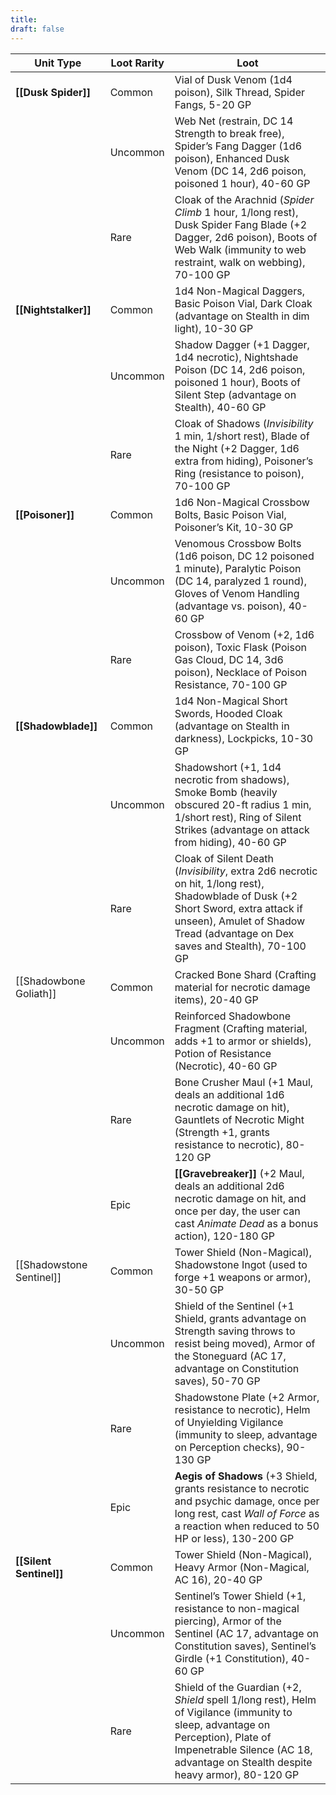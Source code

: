 ```yaml
---
title: 
draft: false
---
```

| **Unit Type**            | **Loot Rarity** | **Loot**                                                                                                                                                                                                             |
| ------------------------ | --------------- | -------------------------------------------------------------------------------------------------------------------------------------------------------------------------------------------------------------------- |
| **[[Dusk Spider]]**      | Common          | Vial of Dusk Venom (1d4 poison), Silk Thread, Spider Fangs, 5-20 GP                                                                                                                                                  |
|                          | Uncommon        | Web Net (restrain, DC 14 Strength to break free), Spider’s Fang Dagger (1d6 poison), Enhanced Dusk Venom (DC 14, 2d6 poison, poisoned 1 hour), 40-60 GP                                                              |
|                          | Rare            | Cloak of the Arachnid (_Spider Climb_ 1 hour, 1/long rest), Dusk Spider Fang Blade (+2 Dagger, 2d6 poison), Boots of Web Walk (immunity to web restraint, walk on webbing), 70-100 GP                                |
| **[[Nightstalker]]**     | Common          | 1d4 Non-Magical Daggers, Basic Poison Vial, Dark Cloak (advantage on Stealth in dim light), 10-30 GP                                                                                                                 |
|                          | Uncommon        | Shadow Dagger (+1 Dagger, 1d4 necrotic), Nightshade Poison (DC 14, 2d6 poison, poisoned 1 hour), Boots of Silent Step (advantage on Stealth), 40-60 GP                                                               |
|                          | Rare            | Cloak of Shadows (_Invisibility_ 1 min, 1/short rest), Blade of the Night (+2 Dagger, 1d6 extra from hiding), Poisoner’s Ring (resistance to poison), 70-100 GP                                                      |
| **[[Poisoner]]**         | Common          | 1d6 Non-Magical Crossbow Bolts, Basic Poison Vial, Poisoner’s Kit, 10-30 GP                                                                                                                                          |
|                          | Uncommon        | Venomous Crossbow Bolts (1d6 poison, DC 12 poisoned 1 minute), Paralytic Poison (DC 14, paralyzed 1 round), Gloves of Venom Handling (advantage vs. poison), 40-60 GP                                                |
|                          | Rare            | Crossbow of Venom (+2, 1d6 poison), Toxic Flask (Poison Gas Cloud, DC 14, 3d6 poison), Necklace of Poison Resistance, 70-100 GP                                                                                      |
| **[[Shadowblade]]**      | Common          | 1d4 Non-Magical Short Swords, Hooded Cloak (advantage on Stealth in darkness), Lockpicks, 10-30 GP                                                                                                                   |
|                          | Uncommon        | Shadowshort (+1, 1d4 necrotic from shadows), Smoke Bomb (heavily obscured 20-ft radius 1 min, 1/short rest), Ring of Silent Strikes (advantage on attack from hiding), 40-60 GP                                      |
|                          | Rare            | Cloak of Silent Death (_Invisibility_, extra 2d6 necrotic on hit, 1/long rest), Shadowblade of Dusk (+2 Short Sword, extra attack if unseen), Amulet of Shadow Tread (advantage on Dex saves and Stealth), 70-100 GP |
| [[Shadowbone Goliath]]   | Common          | Cracked Bone Shard (Crafting material for necrotic damage items), 20-40 GP                                                                                                                                           |
|                          | Uncommon        | Reinforced Shadowbone Fragment (Crafting material, adds +1 to armor or shields), Potion of Resistance (Necrotic), 40-60 GP                                                                                           |
|                          | Rare            | Bone Crusher Maul (+1 Maul, deals an additional 1d6 necrotic damage on hit), Gauntlets of Necrotic Might (Strength +1, grants resistance to necrotic), 80-120 GP                                                     |
|                          | Epic            | **[[Gravebreaker]]** (+2 Maul, deals an additional 2d6 necrotic damage on hit, and once per day, the user can cast _Animate Dead_ as a bonus action), 120-180 GP                                                     |
| [[Shadowstone Sentinel]] | Common          | Tower Shield (Non-Magical), Shadowstone Ingot (used to forge +1 weapons or armor), 30-50 GP                                                                                                                          |
|                          | Uncommon        | Shield of the Sentinel (+1 Shield, grants advantage on Strength saving throws to resist being moved), Armor of the Stoneguard (AC 17, advantage on Constitution saves), 50-70 GP                                     |
|                          | Rare            | Shadowstone Plate (+2 Armor, resistance to necrotic), Helm of Unyielding Vigilance (immunity to sleep, advantage on Perception checks), 90-130 GP                                                                    |
|                          | Epic            | **Aegis of Shadows** (+3 Shield, grants resistance to necrotic and psychic damage, once per long rest, cast _Wall of Force_ as a reaction when reduced to 50 HP or less), 130-200 GP                                 |
| **[[Silent Sentinel]]**  | Common          | Tower Shield (Non-Magical), Heavy Armor (Non-Magical, AC 16), 20-40 GP                                                                                                                                               |
|                          | Uncommon        | Sentinel’s Tower Shield (+1, resistance to non-magical piercing), Armor of the Sentinel (AC 17, advantage on Constitution saves), Sentinel’s Girdle (+1 Constitution), 40-60 GP                                      |
|                          | Rare            | Shield of the Guardian (+2, _Shield_ spell 1/long rest), Helm of Vigilance (immunity to sleep, advantage on Perception), Plate of Impenetrable Silence (AC 18, advantage on Stealth despite heavy armor), 80-120 GP  |

